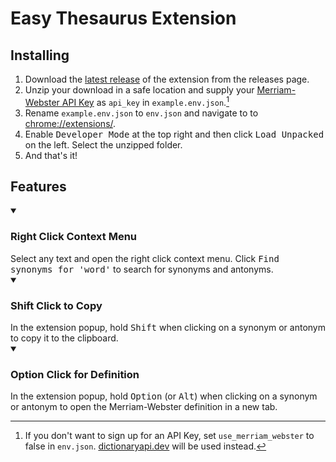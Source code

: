 # Easy Thesaurus Extension 

## Installing

1. Download the [latest release](https://github.com/AdrianR3/Thesaurus-Extension/releases/latest/) of the extension from the releases page.
2. Unzip your download in a safe location and supply your [Merriam-Webster API Key](https://dictionaryapi.com/) as `api_key` in `example.env.json`.[^1]
3. Rename `example.env.json` to `env.json` and navigate to to [chrome://extensions/](chrome://extensions/).
4. Enable <kbd>Developer Mode</kbd> at the top right and then click <kbd>Load Unpacked</kbd> on the left. Select the unzipped folder.
5. And that's it!

## Features
<details open>
  <summary><h3>Right Click Context Menu</h3></summary>
  Select any text and open the right click context menu. Click <kbd>Find synonyms for 'word'</kbd> to search for synonyms and antonyms.
</details>
<details open>
  <summary><h3>Shift Click to Copy</h3></summary>
  In the extension popup, hold <kbd>Shift</kbd> when clicking on a synonym or antonym to copy it to the clipboard.
</details>
<details open>
  <summary><h3>Option Click for Definition</h3></summary>
  In the extension popup, hold <kbd>Option</kbd> (or <kbd>Alt</kbd>) when clicking on a synonym or antonym to open the Merriam-Webster definition in a new tab.
</details>

[^1]: If you don't want to sign up for an API Key, set `use_merriam_webster` to false in `env.json`. [dictionaryapi.dev](https://dictionaryapi.dev/) will be used instead.
